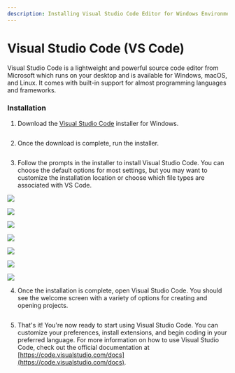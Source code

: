 ```yaml
---
description: Installing Visual Studio Code Editor for Windows Environment
---
```


# Visual Studio Code (VS Code)

Visual Studio Code is a lightweight and powerful source code editor from Microsoft which runs on your desktop and is available for Windows, macOS, and Linux. It comes with built-in support for almost programming languages and frameworks.

### Installation

1. Download the [Visual Studio Code](https://code.visualstudio.com/download) installer for Windows.

<figure><img src="../.gitbook/assets/01.png" alt=""><figcaption></figcaption></figure>

2. Once the download is complete, run the installer.

<figure><img src="../.gitbook/assets/03.png" alt=""><figcaption></figcaption></figure>

3. Follow the prompts in the installer to install Visual Studio Code. You can choose the default options for most settings, but you may want to customize the installation location or choose which file types are associated with VS Code.

![](<../.gitbook/assets/image (5) (1) (1).png>)

![](<../.gitbook/assets/image (1) (1) (1).png>)

![](<../.gitbook/assets/image (2) (1) (1).png>)

![](<../.gitbook/assets/image (7) (1) (1).png>)

![](<../.gitbook/assets/image (3) (1).png>)

![](<../.gitbook/assets/image (19).png>)

![](<../.gitbook/assets/image (4) (1).png>)

4. Once the installation is complete, open Visual Studio Code. You should see the welcome screen with a variety of options for creating and opening projects.

<figure><img src="../.gitbook/assets/image (6) (1) (1).png" alt=""><figcaption></figcaption></figure>

5. That's it! You're now ready to start using Visual Studio Code. You can customize your preferences, install extensions, and begin coding in your preferred language. For more information on how to use Visual Studio Code, check out the official documentation at [https://code.visualstudio.com/docs](https://code.visualstudio.com/docs).

